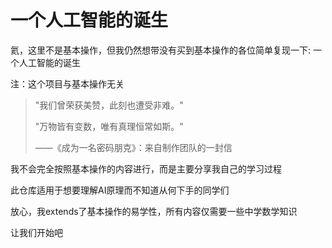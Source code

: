 # 一个人工智能的诞生

氦，这里不是基本操作，但我仍然想带没有买到基本操作的各位简单复现一下: 一个人工智能的诞生

注：这个项目与基本操作无关

> "我们曾荣获美赞，此刻也遭受非难。"
>
> "万物皆有变数，唯有真理恒常如斯。"
>
> ——《成为一名密码朋克》：来自制作团队的一封信

我不会完全按照基本操作的内容进行，而是主要分享我自己的学习过程

此仓库适用于想要理解AI原理而不知道从何下手的同学们

放心，我extends了基本操作的易学性，所有内容仅需要一些中学数学知识

让我们开始吧